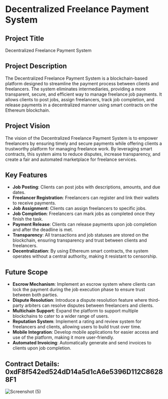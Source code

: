 # Decentralized Freelance Payment System

## Project Title
Decentralized Freelance Payment System

## Project Description
The Decentralized Freelance Payment System is a blockchain-based platform designed to streamline the payment process between clients and freelancers. The system eliminates intermediaries, providing a more transparent, secure, and efficient way to manage freelance job payments. It allows clients to post jobs, assign freelancers, track job completion, and release payments in a decentralized manner using smart contracts on the Ethereum blockchain.

## Project Vision
The vision of the Decentralized Freelance Payment System is to empower freelancers by ensuring timely and secure payments while offering clients a trustworthy platform for managing freelance work. By leveraging smart contracts, this system aims to reduce disputes, increase transparency, and create a fair and automated marketplace for freelance services.

## Key Features
- **Job Posting**: Clients can post jobs with descriptions, amounts, and due dates.
- **Freelancer Registration**: Freelancers can register and link their wallets to receive payments.
- **Job Assignment**: Clients can assign freelancers to specific jobs.
- **Job Completion**: Freelancers can mark jobs as completed once they finish the task.
- **Payment Release**: Clients can release payments upon job completion and after the deadline is met.
- **Transparency**: All transactions and job statuses are stored on the blockchain, ensuring transparency and trust between clients and freelancers.
- **Decentralization**: By using Ethereum smart contracts, the system operates without a central authority, making it resistant to censorship.

## Future Scope
- **Escrow Mechanism**: Implement an escrow system where clients can lock the payment during the job execution phase to ensure trust between both parties.
- **Dispute Resolution**: Introduce a dispute resolution feature where third-party arbiters can resolve disputes between freelancers and clients.
- **Multichain Support**: Expand the platform to support multiple blockchains to cater to a wider range of users.
- **Reputation System**: Implement a rating and review system for freelancers and clients, allowing users to build trust over time.
- **Mobile Integration**: Develop mobile applications for easier access and use of the platform, making it more user-friendly.
- **Automated Invoicing**: Automatically generate and send invoices to clients upon job completion.

## Contract Details: 0xdF8f542ed524dD14a5d1cA6e5396D112C86288F1
![Screenshot (5)](https://github.com/user-attachments/assets/51a7616a-7b23-47d3-9207-025bdc06fe16)
